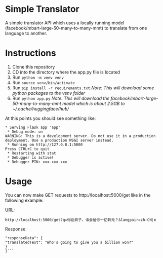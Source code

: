 # Simple Translator

A simple translator API which uses a locally running model (facebook/mbart-large-50-many-to-many-mmt) to translate from one language to another.

# Instructions

1. Clone this repository
2. CD into the directory where the app.py file is located
3. Run `python -m venv venv`
4. Run `source venv/bin/activate`
5. Run `pip install -r requirements.txt`
   _Note: This will download some python packages to the venv folder_
6. Run `python app.py`
   _Note: This will download the facebook/mbart-large-50-many-to-many-mmt model which is about 2.5GB to ~/.cache/huggingface/hub/_

At this points you should see something like:

```
* Serving Flask app 'app'
 * Debug mode: on
WARNING: This is a development server. Do not use it in a production deployment. Use a production WSGI server instead.
 * Running on http://127.0.0.1:5000
Press CTRL+C to quit
 * Restarting with stat
 * Debugger is active!
 * Debugger PIN: xxx-xxx-xxx
```

# Usage

You can now make GET requests to http://localhost:5000/get like in the following example:

URL:

`http://localhost:5000/get?q=你这疯子，谁会给你十亿韩元？&langpair=zh-CN|e`

Response:

````{
"responseData": {
"translatedText": "Who's going to give you a billion won?"
}
}```
````
